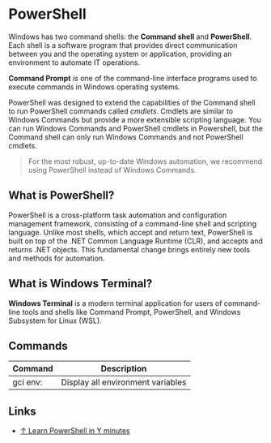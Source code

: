 # PowerShell

Windows has two command shells: the **Command shell** and **PowerShell**. Each shell is a software program that provides direct communication between you and the operating system or application, providing an environment to automate IT operations.

**Command Prompt** is one of the command-line interface programs used to execute commands in Windows operating systems.

PowerShell was designed to extend the capabilities of the Command shell to run PowerShell commands called _cmdlets_. Cmdlets are similar to Windows Commands but provide a more extensible scripting language. You can run Windows Commands and PowerShell cmdlets in Powershell, but the Command shell can only run Windows Commands and not PowerShell cmdlets.

> For the most robust, up-to-date Windows automation, we recommend using PowerShell instead of Windows Commands.

## What is PowerShell?

PowerShell is a cross-platform task automation and configuration management framework, consisting of a command-line shell and scripting language. Unlike most shells, which accept and return text, PowerShell is built on top of the .NET Common Language Runtime (CLR), and accepts and returns .NET objects. This fundamental change brings entirely new tools and methods for automation.

## What is Windows Terminal?

**Windows Terminal** is a modern terminal application for users of command-line tools and shells like Command Prompt, PowerShell, and Windows Subsystem for Linux (WSL).

## Commands

| Command  | Description                       |
| -------- | --------------------------------- |
| gci env: | Display all environment variables |

## Links

- [↑ Learn PowerShell in Y minutes](https://learnxinyminutes.com/docs/powershell/)

